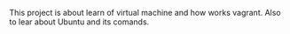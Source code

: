 This project is about learn of virtual machine and how works vagrant. Also to lear about Ubuntu and its comands. 